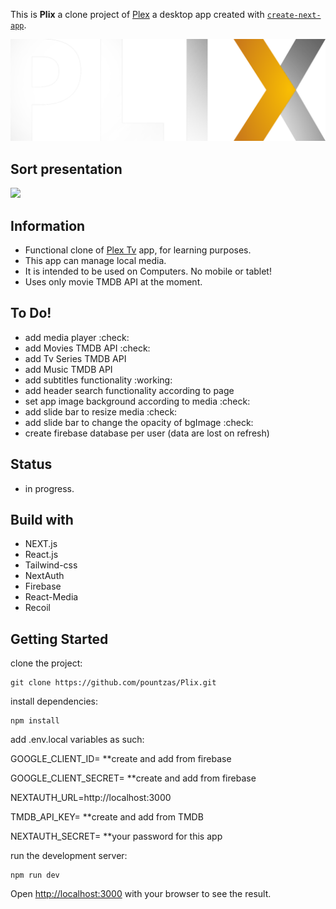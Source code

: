 This is **Plix** a clone project of [Plex](https://app.plex.tv/desktop/#!/) a desktop app created with [`create-next-app`](https://github.com/vercel/next.js/tree/canary/packages/create-next-app).

![img](./public/plix-logo-w.png)

## Sort presentation

<!-- <video src='https://www.loom.com/share/94bf6a2376c646969b5225dd73a5f20a' width=180/> -->
<a href="https://www.loom.com/share/94bf6a2376c646969b5225dd73a5f20a">
    <img style="max-width:300px;" src="https://cdn.loom.com/sessions/thumbnails/94bf6a2376c646969b5225dd73a5f20a-with-play.gif">
  </a>
  </br>

## Information

- Functional clone of [Plex Tv](https://www.plex.tv/) app, for learning purposes.
- This app can manage local media.
- It is intended to be used on Computers. No mobile or tablet!
- Uses only movie TMDB API at the moment.

## To Do!

- add media player :check:
- add Movies TMDB API :check:
- add Tv Series TMDB API
- add Music TMDB API
- add subtitles functionality :working:
- add header search functionality according to page
- set app image background according to media :check:
- add slide bar to resize media :check:
- add slide bar to change the opacity of bgImage :check:
- create firebase database per user (data are lost on refresh)

## Status

- in progress.

## Build with

- NEXT.js
- React.js
- Tailwind-css
- NextAuth
- Firebase
- React-Media
- Recoil

## Getting Started

clone the project:

```
git clone https://github.com/pountzas/Plix.git
```

install dependencies:

```
npm install
```

<p>add .env.local variables as such:
<p>GOOGLE_CLIENT_ID= **create and add from firebase
<p>GOOGLE_CLIENT_SECRET= **create and add from firebase
<p>NEXTAUTH_URL=http://localhost:3000
<p>TMDB_API_KEY= **create and add from TMDB
<p>NEXTAUTH_SECRET= **your password for this app

run the development server:

```
npm run dev

```

Open [http://localhost:3000](http://localhost:3000) with your browser to see the result.

<!-- ## Deploy on Vercel

My Next.js app is to deployed on [Vercel Platform](https://pountzas-portfolio.vercel.app/) -->
